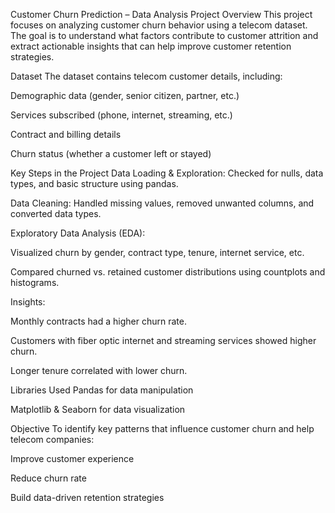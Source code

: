  Customer Churn Prediction – Data Analysis Project
 Overview
This project focuses on analyzing customer churn behavior using a telecom dataset. The goal is to understand what factors contribute to customer attrition and extract actionable insights that can help improve customer retention strategies.

 Dataset
The dataset contains telecom customer details, including:

Demographic data (gender, senior citizen, partner, etc.)

Services subscribed (phone, internet, streaming, etc.)

Contract and billing details

Churn status (whether a customer left or stayed)

Key Steps in the Project
Data Loading & Exploration: Checked for nulls, data types, and basic structure using pandas.

Data Cleaning: Handled missing values, removed unwanted columns, and converted data types.

Exploratory Data Analysis (EDA):

Visualized churn by gender, contract type, tenure, internet service, etc.

Compared churned vs. retained customer distributions using countplots and histograms.

Insights:

Monthly contracts had a higher churn rate.

Customers with fiber optic internet and streaming services showed higher churn.

Longer tenure correlated with lower churn.

 Libraries Used
Pandas for data manipulation

Matplotlib & Seaborn for data visualization

 Objective
To identify key patterns that influence customer churn and help telecom companies:

Improve customer experience

Reduce churn rate

Build data-driven retention strategies
